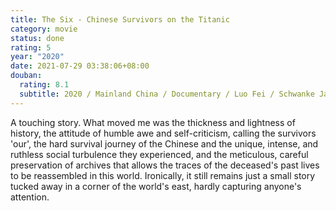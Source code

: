 ```yaml
---
title: The Six - Chinese Survivors on the Titanic
category: movie
status: done
rating: 5
year: "2020"
date: 2021-07-29 03:38:06+08:00
douban:
  rating: 8.1
  subtitle: 2020 / Mainland China / Documentary / Luo Fei / Schwanke James Cameron
---
```


A touching story. What moved me was the thickness and lightness of history, the attitude of humble awe and self-criticism, calling the survivors 'our', the hard survival journey of the Chinese and the unique, intense, and ruthless social turbulence they experienced, and the meticulous, careful preservation of archives that allows the traces of the deceased's past lives to be reassembled in this world. Ironically, it still remains just a small story tucked away in a corner of the world's east, hardly capturing anyone's attention.
